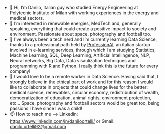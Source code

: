 - 👋 Hi, I’m Danilo, italian guy who studied Energy Engineering at Polytecnic Institute of Milan with working experiences in the energy and medical sectors.
- 👀 I’m interested in renewable energies, MedTech and, generally speaking, everything that could create a positive impact to society and environment. Passionate about space, photography and football too. 
- 🌱 I've always been a tech nerd and I’m currently learning Data Science, thanks to a professional path held by [ProfessionAI](https://www.linkedin.com/company/professionai/), an italian startup involved in e-learning services, through which I am studying Statistics, Machine Learning, SQL, Deep Learning, Artificial Intellingence, NLP, Neural networks, Big Data, Data visaulization techniques and programming with R and Python. I really think this is the future for every company!
- 💞️ I would love to be a remote worker in Data Science. Having said that, I strongly believe in the ethical part of work and for this reason I would like to collaborate in projects that could change lives for the better: medical science, renewables, circular economy, redistribution of wealth, 
democratization of education, animal rights, environment protection, etc... Space, photography and football sectors would be great too, being passions I have since I was a child!
- 📫 How to reach me --> Linkedin: https://www.linkedin.com/in/daniloortelli/ or Gmail: danilo.ortelli92@gmail.com 

<!---
danort92/danort92 is a ✨ special ✨ repository because its `README.md` (this file) appears on your GitHub profile.
You can click the Preview link to take a look at your changes.
--->
